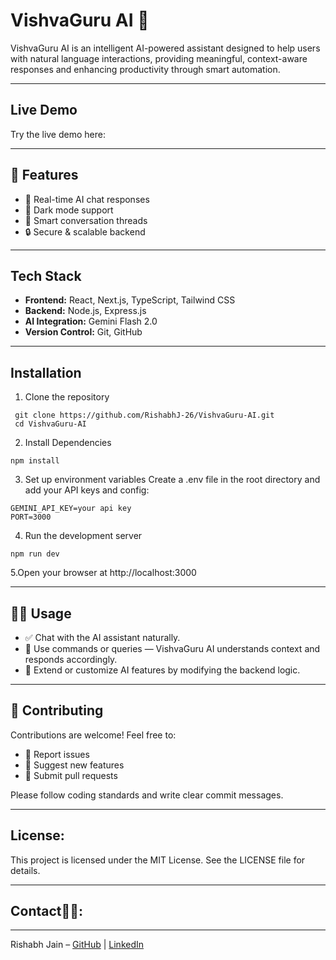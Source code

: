 # VishvaGuru AI 🤖

VishvaGuru AI is an intelligent AI-powered assistant designed to help users with natural language interactions, providing meaningful, context-aware responses and enhancing productivity through smart automation.

---

## Live Demo

Try the live demo here:  


---

## 🚀 Features
- 💬 Real-time AI chat responses
- 🌙 Dark mode support
- 🧠 Smart conversation threads
- 🔒 Secure & scalable backend
---

## Tech Stack

- **Frontend:** React, Next.js, TypeScript, Tailwind CSS  
- **Backend:** Node.js, Express.js  
- **AI Integration:** Gemini Flash 2.0  
- **Version Control:** Git, GitHub  

---

## Installation

1. Clone the repository
  ```
   git clone https://github.com/RishabhJ-26/VishvaGuru-AI.git
   cd VishvaGuru-AI
  ```
2. Install Dependencies
  ```
  npm install
  ```
3. Set up environment variables
Create a .env file in the root directory and add your API keys and config:
  ```
GEMINI_API_KEY=your api key
PORT=3000
  ```
4. Run the development server
```
npm run dev
```
5.Open your browser at http://localhost:3000

---
## 🧑‍🏫 Usage

- ✅ Chat with the AI assistant naturally.
- 💬 Use commands or queries — VishvaGuru AI understands context and responds accordingly.
- 🔧 Extend or customize AI features by modifying the backend logic.


---

## 🤝 Contributing

Contributions are welcome! Feel free to:

- 🐞 Report issues  
- 🌟 Suggest new features  
- 📩 Submit pull requests


Please follow coding standards and write clear commit messages.

---

## License:
This project is licensed under the MIT License. See the LICENSE file for details.

---

## Contact👨‍💻:
---
Rishabh Jain – [GitHub](https://github.com/RishabhJ-26) | [LinkedIn](https://www.linkedin.com/in/rishabhjain-enris/)
